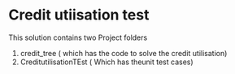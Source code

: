 # Credit utiisation test
This solution contains two Project folders
1) credit_tree ( which has the code to solve the credit utilisation)
2) CreditutilisationTEst ( Which has theunit test cases)
